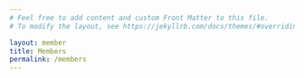 ```yaml
---
# Feel free to add content and custom Front Matter to this file.
# To modify the layout, see https://jekyllrb.com/docs/themes/#overriding-theme-defaults

layout: member
title: Members
permalink: /members
---
```



